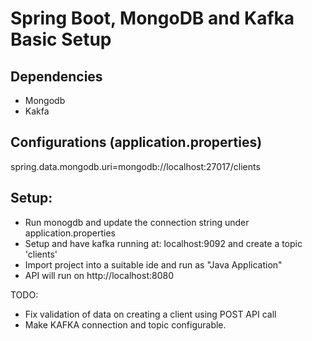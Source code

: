 # Spring Boot, MongoDB and Kafka Basic Setup

## Dependencies
- Mongodb
- Kakfa


## Configurations (application.properties)
spring.data.mongodb.uri=mongodb://localhost:27017/clients

## Setup:
- Run monogdb and update the connection string under application.properties
- Setup and have kafka running at: localhost:9092 and create a topic 'clients'
- Import project into a suitable ide and run as "Java Application"
- API will run on http://localhost:8080

TODO:
- Fix validation of data on creating a client using POST API call
- Make KAFKA connection and topic configurable.




